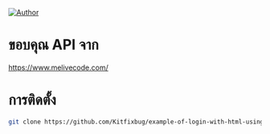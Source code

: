 [![Author](https://img.shields.io/badge/author-KrishnaDev-Srichan.svg)](https://www.facebook.com/profile.php?id=61563570525041&mibextid=ZbWKwL)

# ขอบคุณ API จาก
https://www.melivecode.com/

# การติดตั้ง
``` bash
git clone https://github.com/Kitfixbug/example-of-login-with-html-using-api
```
